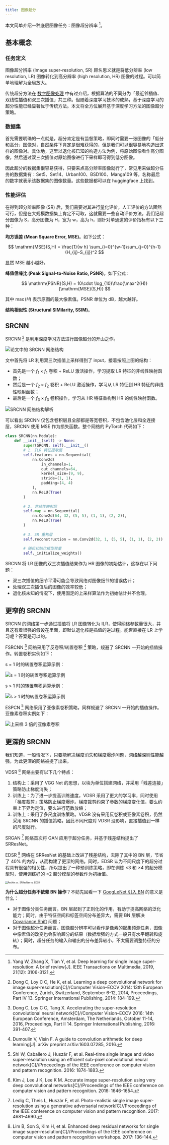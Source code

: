 ```yaml
---
title: 图像超分
---
```


本文简单介绍一种底层图像任务：图像超分辨率 [^s1]。

[^s1]: Yang W, Zhang X, Tian Y, et al. Deep learning for single image super-resolution: A brief review[J]. IEEE Transactions on Multimedia, 2019, 21(12): 3106-3121.

## 基本概念

### 任务定义

图像超分辨率 (Image super-resolution, SR) 顾名思义就是将低分辨率 (low resolution, LR) 图像转化到高分辨率 (high resolution, HR) 图像的过程。可以简单地理解为全局放大。

传统超分方法在 [数字图像处理](../digital-image-processing/index.md#__tabbed_1_2) 中有过介绍，根据算法的不同分为「最近邻插值、双线性插值和双三次插值」共三种。但随着深度学习技术的成熟，基于深度学习的超分性能已经显著优于传统方法。本文将全方位展开基于深度学习方法的图像超分策略。

### 数据集

首先需要明确的一点就是，超分肯定是有监督策略，即同时需要一张图像的「低分和高分」图像对，自然条件下肯定是很难获得的，但是我们可以很容易地构造出这样的图像对。具体地，这里以退化核已知的构造方法为例，将原始图像看作高分图像，然后通过双三次插值对原始图像进行下采样即可得到低分图像。

因此超分的数据集很容易获得，只要来点高分辨率图像就行了，常见用来做超分任务的数据集有：Set5、Set14、Urban100、BSD100、Manga109 等，名称最后的数字就表示该数据集的图像数量。这些数据都可以在 huggingface 上找到。

### 性能评估

在得到超分辨率图像 (SR) 后，我们需要对其进行量化评价，人工评价的方法固然可行，但是在大规模数据集上肯定不可取，这就需要一些自动评价方法。我们记超分图像为 S，高分图像为 H，宽为 w，高为 h，则针对单通道的评价指标有以下三种：

**均方误差 (Mean Square Error, MSE)**。如下公式：

$$
\mathrm{MSE}(S,H) = \frac{1}{w h} \sum_{i=0}^{w-1}\sum_{j=0}^{h-1}(H_{ij}-S_{ij})^2
$$

显然 MSE 越小越好。

**峰值信噪比 (Peak Signal-to-Noise Ratio, PSNR)**。如下公式：

$$
\mathrm{PSNR}(S,H) = 10\cdot \log_{10}\frac{\max^2(H)}{\mathrm{MSE}(S,H)}
$$

其中 $\max(H)$ 表示原图的最大像素值。PSNR 单位为 dB，越大越好。

**结构相似性 (Structural SIMilarity, SSIM)**。

## SRCNN

SRCNN [^srcnn] 是利用深度学习方法进行图像超分的开山之作。

[^srcnn]: Dong C, Loy C C, He K, et al. Learning a deep convolutional network for image super-resolution[C]//Computer Vision–ECCV 2014: 13th European Conference, Zurich, Switzerland, September 6-12, 2014, Proceedings, Part IV 13. Springer International Publishing, 2014: 184-199.

![论文中的 SRCNN 网络结构](https://cdn.dwj601.cn/images/20250518094113352.jpg)

文中首先将 LR 利用双三次插值上采样得到了 input，接着按照上图的结构：

- 首先是一个 $f_1\times f_1$ 卷积 + ReLU 激活操作，学习提取 LR 特征的非线性映射函数；
- 然后是一个 $f_2\times f_2$ 卷积 + ReLU 激活操作，学习从 LR 特征到 HR 特征的非线性映射函数；
- 最后是一个 $f_3\times f_3$ 卷积操作，学习从 HR 特征重构到 HR 的线性映射函数。

![SRCNN 网络结构解析](https://cdn.dwj601.cn/images/20250518100657841.png)

可以看出 SRCNN 仅包含卷积层且全部都是等宽卷积，不包含池化层和全连接层，SRCNN 使用 MSE 作为损失函数。整个网络的 PyTorch 代码如下：

```python
class SRCNN(nn.Module):
    def __init__(self) -> None:
        super(SRCNN, self).__init__()
        # 1. ILR 特征提取层
        self.features = nn.Sequential(
            nn.Conv2d(
                in_channels=1,
                out_channels=64,
                kernel_size=(9, 9),
                stride=(1, 1),
                padding=(4, 4)
            ),
            nn.ReLU(True)
        )
        
        # 2. 非线性映射层
        self.map = nn.Sequential(
            nn.Conv2d(64, 32, (5, 5), (1, 1), (2, 2)),
            nn.ReLU(True)
        )
        
        # 3. SR 重构层
        self.reconstruction = nn.Conv2d(32, 1, (5, 5), (1, 1), (2, 2))
        
        # 随机初始化模型权重
        self._initialize_weights()
```

SRCNN 将 LR 图像的双三次插值结果作为 HR 图像的初始估计，这存在以下问题：

- 双三次插值的细节平滑可能会导致网络对图像细节的错误估计；
- 处理双三次插值后的图像的效率较低；
- 退化核未知的情况下，使用固定的上采样算法作为初始估计并不合理。

## 更窄的 SRCNN

SRCNN 的网络第一步通过插值将 LR 图像转化为 ILR，使得网络参数量很大，并且这有着很强的假设在里面，即默认退化核是插值的逆过程。能否直接在 LR 上学习呢？答案是可以的。

FSRCNN [^fsrcnn] 网络采用了反卷积/转置卷积 [^transpose-convolution] 策略，规避了 SRCNN 一开始的插值操作。转置卷积实例如下：

s = 1 时的转置卷积运算示例：

![s = 1 时的转置卷积运算示例](https://cdn.dwj601.cn/images/20250622233118682.gif)

s > 1 时的转置卷积运算示例：

![s > 1 时的转置卷积运算示例](https://cdn.dwj601.cn/images/20250622233120654.gif)

[^fsrcnn]: Dong C, Loy C C, Tang X. Accelerating the super-resolution convolutional neural network[C]//Computer Vision–ECCV 2016: 14th European Conference, Amsterdam, The Netherlands, October 11-14, 2016, Proceedings, Part II 14. Springer International Publishing, 2016: 391-407.

[^transpose-convolution]: Dumoulin V, Visin F. A guide to convolution arithmetic for deep learning[J]. arXiv preprint arXiv:1603.07285, 2016.

ESPCN [^espcn] 网络采用了亚像素卷积策略，同样规避了 SRCNN 一开始的插值操作。亚像素卷积实例如下：

![上采样 3 倍的亚像素卷积](https://cdn.dwj601.cn/images/20250622232827249.png)

[^espcn]: Shi W, Caballero J, Huszár F, et al. Real-time single image and video super-resolution using an efficient sub-pixel convolutional neural network[C]//Proceedings of the IEEE conference on computer vision and pattern recognition. 2016: 1874-1883.

## 更深的 SRCNN

我们知道，一般情况下，只要能解决梯度消失和梯度爆炸问题，网络越深则性能越强，为此更深的网络被提了出来。

VDSR [^vdsr] 网络主要有以下几个特点：

1. 结构上：采用了 VGG Net 的思想，以块为单位搭建网络，并采用「残差连接」策略防止梯度消失；
2. 训练上：为了进一步提高训练速度，VDSR 采用了更大的学习率，同时使用「梯度裁剪」策略防止梯度爆炸。梯度裁剪约束了参数的梯度变化值，要么约束上下界为定值，要么进行范数放缩；
3. 训练上：采用了多尺度训练策略。VDSR 没有采用反卷积或亚像素卷积，仍然采用 SRCNN 的插值策略，因此不同尺度对 VDSR 没影响，直接插值到一样的尺度就行。

[^vdsr]: Kim J, Lee J K, Lee K M. Accurate image super-resolution using very deep convolutional networks[C]//Proceedings of the IEEE conference on computer vision and pattern recognition. 2016: 1646-1654.

SRGAN [^srgan] 网络首次将 GAN 应用于超分任务，并基于残差结构提出了 SRResNet。

[^srgan]: Ledig C, Theis L, Huszár F, et al. Photo-realistic single image super-resolution using a generative adversarial network[C]//Proceedings of the IEEE conference on computer vision and pattern recognition. 2017: 4681-4690.

EDSR [^edsr] 网络在 SRResNet 的基础上改进了残差结构，去除了其中的 BN 层，节省了 40% 的内存，从而构建了更深的网络。同时，EDSR 认为不同尺度下的超分过程具有很强的相关性，所以提出了一种预训练策略，即在训练 $\times 3$ 和 $\times 4$ 的超分模型时，使用训练好的 $\times 2$ 超分模型的参数作为初始值。

[^edsr]: Lim B, Son S, Kim H, et al. Enhanced deep residual networks for single image super-resolution[C]//Proceedings of the IEEE conference on computer vision and pattern recognition workshops. 2017: 136-144.

<img src="https://cdn.dwj601.cn/images/20250622191007009.png" alt="ResNet vs. SRResNet vs. EDSR" style="zoom:50%;" />

**为什么超分任务不依赖 BN 操作**？不妨先回看一下 [GoogLeNet 引入 BN](./image-classification.md#googlenet) 的意义是什么：

- 对于图像分类任务而言。BN 层起到了正则化的作用，有助于提高网络的泛化能力；同时，由于特征空间和标签空间分布差异大，需要 BN 层解决 [Covariance Shift](./image-classification.md#批标准化) 问题；
- 对于图像超分任务而言。图像超分辨率可以看作是像素的密集预测任务，图像中像素值的改变也会影响超分的结果（数据增强的方式一般只有水平翻转和旋转）；同时，超分任务的输入和输出的分布差异较小，不太需要调整特征的分布。
